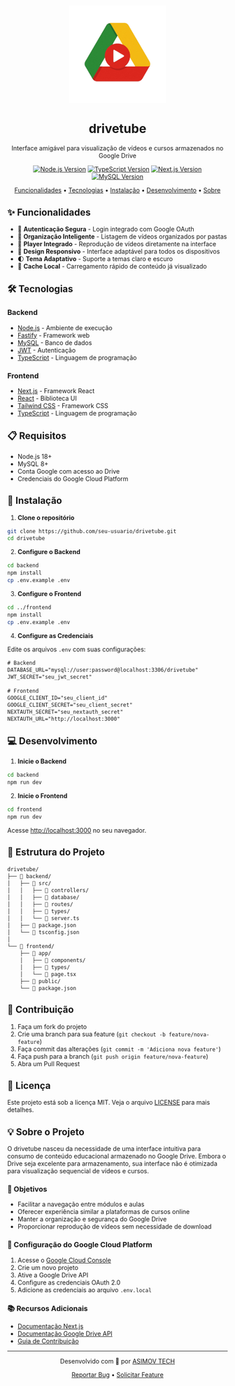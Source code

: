 <div align="center">
  <img src="frontend/assets/img/drivetube-logo.png" alt="drivetube" width="220"/>

  <h1>drivetube</h1>
  
  <p>Interface amigável para visualização de vídeos e cursos armazenados no Google Drive</p>

  <p>
    <a href="https://nodejs.org/en/"><img src="https://img.shields.io/badge/Node.js-18+-339933?style=for-the-badge&logo=node.js&logoColor=white" alt="Node.js Version" /></a>
    <a href="https://www.typescriptlang.org/"><img src="https://img.shields.io/badge/TypeScript-5.0+-3178C6?style=for-the-badge&logo=typescript&logoColor=white" alt="TypeScript Version" /></a>
    <a href="https://nextjs.org/"><img src="https://img.shields.io/badge/Next.js-14.0+-000000?style=for-the-badge&logo=next.js&logoColor=white" alt="Next.js Version" /></a>
    <a href="https://www.mysql.com/"><img src="https://img.shields.io/badge/MySQL-8.0+-4479A1?style=for-the-badge&logo=mysql&logoColor=white" alt="MySQL Version" /></a>
  </p>

  <p>
    <a href="#funcionalidades">Funcionalidades</a> •
    <a href="#tecnologias">Tecnologias</a> •
    <a href="#instalação">Instalação</a> •
    <a href="#desenvolvimento">Desenvolvimento</a> •
    <a href="#sobre-o-projeto">Sobre</a>
  </p>
</div>

## ✨ Funcionalidades

- 🔐 **Autenticação Segura** - Login integrado com Google OAuth
- 📁 **Organização Inteligente** - Listagem de vídeos organizados por pastas
- 🎥 **Player Integrado** - Reprodução de vídeos diretamente na interface
- 📱 **Design Responsivo** - Interface adaptável para todos os dispositivos
- 🌓 **Tema Adaptativo** - Suporte a temas claro e escuro
- 💾 **Cache Local** - Carregamento rápido de conteúdo já visualizado

## 🛠️ Tecnologias

### Backend
- [Node.js](https://nodejs.org/) - Ambiente de execução
- [Fastify](https://www.fastify.io/) - Framework web
- [MySQL](https://www.mysql.com/) - Banco de dados
- [JWT](https://jwt.io/) - Autenticação
- [TypeScript](https://www.typescriptlang.org/) - Linguagem de programação

### Frontend
- [Next.js](https://nextjs.org/) - Framework React
- [React](https://reactjs.org/) - Biblioteca UI
- [Tailwind CSS](https://tailwindcss.com/) - Framework CSS
- [TypeScript](https://www.typescriptlang.org/) - Linguagem de programação

## 📋 Requisitos

- Node.js 18+
- MySQL 8+
- Conta Google com acesso ao Drive
- Credenciais do Google Cloud Platform

## 🚀 Instalação

1. **Clone o repositório**
```bash
git clone https://github.com/seu-usuario/drivetube.git
cd drivetube
```

2. **Configure o Backend**
```bash
cd backend
npm install
cp .env.example .env
```

3. **Configure o Frontend**
```bash
cd ../frontend
npm install
cp .env.example .env
```

4. **Configure as Credenciais**

Edite os arquivos `.env` com suas configurações:

```env
# Backend
DATABASE_URL="mysql://user:password@localhost:3306/drivetube"
JWT_SECRET="seu_jwt_secret"

# Frontend
GOOGLE_CLIENT_ID="seu_client_id"
GOOGLE_CLIENT_SECRET="seu_client_secret"
NEXTAUTH_SECRET="seu_nextauth_secret"
NEXTAUTH_URL="http://localhost:3000"
```

## 💻 Desenvolvimento

1. **Inicie o Backend**
```bash
cd backend
npm run dev
```

2. **Inicie o Frontend**
```bash
cd frontend
npm run dev
```

Acesse [http://localhost:3000](http://localhost:3000) no seu navegador.

## 📁 Estrutura do Projeto

```
drivetube/
├── 📂 backend/
│   ├── 📂 src/
│   │   ├── 📂 controllers/
│   │   ├── 📂 database/
│   │   ├── 📂 routes/
│   │   ├── 📂 types/
│   │   └── 📄 server.ts
│   ├── 📄 package.json
│   └── 📄 tsconfig.json
│
└── 📂 frontend/
    ├── 📂 app/
    │   ├── 📂 components/
    │   ├── 📂 types/
    │   └── 📄 page.tsx
    ├── 📂 public/
    └── 📄 package.json
```

## 🤝 Contribuição

1. Faça um fork do projeto
2. Crie uma branch para sua feature (`git checkout -b feature/nova-feature`)
3. Faça commit das alterações (`git commit -m 'Adiciona nova feature'`)
4. Faça push para a branch (`git push origin feature/nova-feature`)
5. Abra um Pull Request

## 📝 Licença

Este projeto está sob a licença MIT. Veja o arquivo [LICENSE](LICENSE) para mais detalhes.

## 💡 Sobre o Projeto

O drivetube nasceu da necessidade de uma interface intuitiva para consumo de conteúdo educacional armazenado no Google Drive. Embora o Drive seja excelente para armazenamento, sua interface não é otimizada para visualização sequencial de vídeos e cursos.

### 🎯 Objetivos

- Facilitar a navegação entre módulos e aulas
- Oferecer experiência similar a plataformas de cursos online
- Manter a organização e segurança do Google Drive
- Proporcionar reprodução de vídeos sem necessidade de download

### 🔧 Configuração do Google Cloud Platform

1. Acesse o [Google Cloud Console](https://console.cloud.google.com)
2. Crie um novo projeto
3. Ative a Google Drive API
4. Configure as credenciais OAuth 2.0
5. Adicione as credenciais ao arquivo `.env.local`

### 📚 Recursos Adicionais

- [Documentação Next.js](https://nextjs.org/docs)
- [Documentação Google Drive API](https://developers.google.com/drive/api)
- [Guia de Contribuição](CONTRIBUTING.md)

---

<div align="center">
  <p>Desenvolvido com 💛 por <a href="https://github.com/asimovtechsolutions">ASIMOV TECH</a></p>
  
  <a href="https://github.com/dougdotcon/drivetube/issues">Reportar Bug</a>
  •
  <a href="https://github.com/dougdotcon/drivetube/issues">Solicitar Feature</a>
</div>
